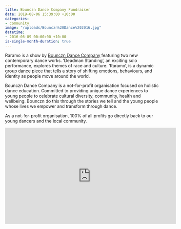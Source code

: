```yaml
---
title: Bounczn Dance Company Fundraiser
date: 2019-08-06 15:39:00 +10:00
categories:
- community
image: "/uploads/Bounczn%20Dance%202016.jpg"
datetime:
- 2016-06-09 00:00:00 +10:00
is-single-month-duration: true
---
```


Raramo is a show by [Bounczn Dance Company](https://www.bounczn.com/bounczn-shows/raramo2) featuring two new contemporary dance works. ‘Deadman Standing’, an exciting solo performance, explores themes of race and culture. ‘Raramo’, is a dynamic group dance piece that tells a story of shifting emotions, behaviours, and identity as people move around the world.

Bounczn Dance Company is a not-for-profit organisation focused on holistic dance education. Committed to providing unique dance experiences to young people to celebrate cultural diversity, community, health and wellbeing. 
Bounczn do this through the stories we tell and the young people whose lives we empower and transform through dance.

As a not-for-profit organisation, 100% of all profits go directly back to our young dancers and the local community.
 
<iframe width="560" height="315" src="https://www.youtube.com/embed/a8NCYyvlFtE" frameborder="0" allow="accelerometer; autoplay; encrypted-media; gyroscope; picture-in-picture" allowfullscreen></iframe>
